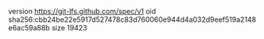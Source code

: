 version https://git-lfs.github.com/spec/v1
oid sha256:cbb24be22e5917d527478c83d760060e944d4a032d9eef519a2148e6ac59a88b
size 19423
